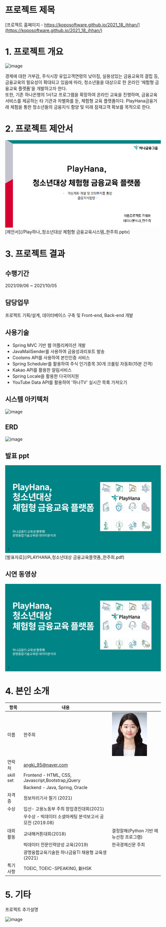 # 프로젝트 제목

[프로젝트 홈페이지 - https://koposoftware.github.io/2021_18_jhhan/](https://koposoftware.github.io/2021_18_jhhan/)

# 1. 프로젝트 개요

![image](https://user-images.githubusercontent.com/79953962/135833078-1b504445-68f6-4ef6-afb5-f181531bea85.png)


경제에 대한 거부감, 주식시장 유입고객연령의 낮아짐, 실용성있는 금융교육의 결핍 등, 금융교육의 필요성이 확대되고 있음에 따라, 청소년들을 대상으로 한 온라인 ‘체험형 금융교육 플랫폼’을 개발하고자 한다.<br>
 또한, 기존 하나은행의 1사1교 프로그램을 확장하여 온라인 교육을 진행하며, 금융교육 서비스를 제공하는 타 기관과 차별화를 둔, 체험형 교육 플랫폼이다.
PlayHana금융거래 체험을 통한 청소년들의 금융지식 함양 및 미래 잠재고객 확보를 목적으로 한다.


# 2. 프로젝트 제안서



   <img src="ppt1.png"/>[제안서](/Play하나_청소년대상 체험형 금융교육시스템_한주희.pptx)<br>
 

# 3. 프로젝트 결과
## 수행기간
2021/09/06 ~ 2021/10/05

## 담당업무
프로젝트 기획/설계, 데이터베이스 구축 및 Front-end, Back-end 개발

## 사용기술
- Spring MVC 기반 웹 어플리케이션 개발
- JavaMailSender를 사용하여 금융성과리포트 발송
- Coolsms API를 사용하여 본인인증 서비스
- Spring Scheduler를 활용하여 주식 인기종목 30개 크롤링 자동화(15분 간격)
- Kakao API를 활용한 알림서비스
- Spring Locale을 활용한 다국어지원
- YouTube Data API를 활용하여 '하나TV' 실시간 목록 가져오기

## 시스템 아키텍처
![image](https://user-images.githubusercontent.com/79953962/135832826-7735537d-9959-4904-8b2b-5551299f1982.png) <br>

## ERD
![image](https://user-images.githubusercontent.com/79953962/135834175-edc7acb5-3507-4bfe-984c-a340c7d4a06d.png)


## 발표 ppt 
   <img src="ppt.png"/>[발표자료](/PLAYHANA,청소년대상 금융교육플랫폼_한주희.pdf)<br>
 

## 시연 동영상 

  [![영상](ppt.png)](https://www.youtube.com/embed/m-ML6sETiHE)

  

# 4. 본인 소개

|항목|내용||
|-----|---------------------------|----|
|이름 |한주희|![jooheeHan](/jooheeHan.jpg)|
|연락처 | angki_95@naver.com|
|skill set| Frontend - HTML, CSS, Javascript,Bootstrap,jQuery|
| | Backend - Java, Spring, Oracle|
|자격증| 정보처리기사 필기 (2021) |
|수상| 입선- 고용노동부 주최 창업경진대회(2021) |
|| 우수상 - 빅데이터 소셜마케팅 분석보고서 공모전 (2019.08)|
|대외활동| 교내해커톤대회(2018)|결정잘해(Python 기반 메뉴선정 프로그램)|
||빅데이터 전문인력양성 교육(2019)| 한국경제신문 주최|
||광명융합교육기술원 하나금융TI 채용형 교육생(2021)|
|특기사항|  TOEIC, TOEIC-SPEAKING, 新HSK  |

# 5. 기타

프로젝트 추가설명

![image](https://user-images.githubusercontent.com/79953962/136121965-cb6e8cfa-1eee-4973-8557-e0c881e4c5bd.png)





 
